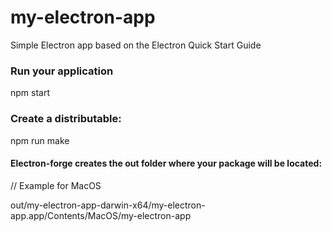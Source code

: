 # my-electron-app
Simple Electron app based on the Electron Quick Start Guide


### Run your application

npm start


### Create a distributable:

npm run make

#### Electron-forge creates the out folder where your package will be located:

// Example for MacOS

out/my-electron-app-darwin-x64/my-electron-app.app/Contents/MacOS/my-electron-app
